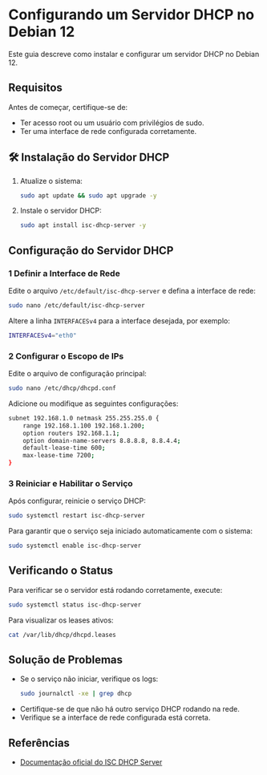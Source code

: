 # Configurando um Servidor DHCP no Debian 12

Este guia descreve como instalar e configurar um servidor DHCP no Debian 12.

## Requisitos
Antes de começar, certifique-se de:
- Ter acesso root ou um usuário com privilégios de sudo.
- Ter uma interface de rede configurada corretamente.

## 🛠 Instalação do Servidor DHCP
1. Atualize o sistema:
   ```bash
   sudo apt update && sudo apt upgrade -y
   ```

2. Instale o servidor DHCP:
   ```bash
   sudo apt install isc-dhcp-server -y
   ```

## Configuração do Servidor DHCP
### 1 Definir a Interface de Rede
Edite o arquivo `/etc/default/isc-dhcp-server` e defina a interface de rede:
   ```bash
   sudo nano /etc/default/isc-dhcp-server
   ```
   Altere a linha `INTERFACESv4` para a interface desejada, por exemplo:
   ```bash
   INTERFACESv4="eth0"
   ```

### 2 Configurar o Escopo de IPs
Edite o arquivo de configuração principal:
   ```bash
   sudo nano /etc/dhcp/dhcpd.conf
   ```
   Adicione ou modifique as seguintes configurações:
   ```bash
   subnet 192.168.1.0 netmask 255.255.255.0 {
       range 192.168.1.100 192.168.1.200;
       option routers 192.168.1.1;
       option domain-name-servers 8.8.8.8, 8.8.4.4;
       default-lease-time 600;
       max-lease-time 7200;
   }
   ```

### 3 Reiniciar e Habilitar o Serviço
Após configurar, reinicie o serviço DHCP:
   ```bash
   sudo systemctl restart isc-dhcp-server
   ```
   Para garantir que o serviço seja iniciado automaticamente com o sistema:
   ```bash
   sudo systemctl enable isc-dhcp-server
   ```

## Verificando o Status
Para verificar se o servidor está rodando corretamente, execute:
   ```bash
   sudo systemctl status isc-dhcp-server
   ```

Para visualizar os leases ativos:
   ```bash
   cat /var/lib/dhcp/dhcpd.leases
   ```

## Solução de Problemas
- Se o serviço não iniciar, verifique os logs:
  ```bash
  sudo journalctl -xe | grep dhcp
  ```
- Certifique-se de que não há outro serviço DHCP rodando na rede.
- Verifique se a interface de rede configurada está correta.

## Referências
- [Documentação oficial do ISC DHCP Server](https://manpages.debian.org/buster/isc-dhcp-server/dhcpd.conf.5.en.html)


